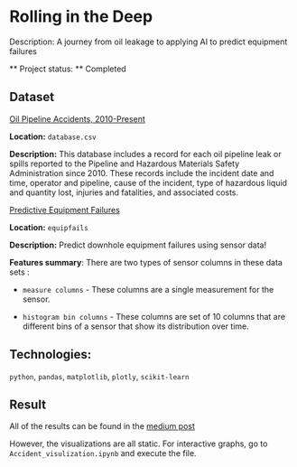 # Rolling in the Deep

Description: A journey from oil leakage to applying AI to predict equipment failures

** Project status: ** Completed

## Dataset

[Oil Pipeline Accidents, 2010-Present](https://www.kaggle.com/usdot/pipeline-accidents)

**Location:** `database.csv`

**Description:** This database includes a record for each oil pipeline leak or spills reported to the Pipeline and Hazardous Materials Safety Administration since 2010. These records include the incident date and time, operator and pipeline, cause of the incident, type of hazardous liquid and quantity lost, injuries and fatalities, and associated costs.

[Predictive Equipment Failures](https://www.kaggle.com/c/equipfails/data)

**Location:** `equipfails`

**Description:** Predict downhole equipment failures using sensor data!

**Features summary**: There are two types of sensor columns in these data sets :

* `measure columns` - These columns are a single measurement for the sensor.

* `histogram bin columns` - These columns are set of 10 columns that are different bins of a sensor that show its distribution over time.

## Technologies:

`python`, `pandas`, `matplotlib`, `plotly`, `scikit-learn`

## Result

All of the results can be found in the [medium post](https://medium.com/@williamhuybui/rolling-in-the-deep-589f3460960f)

However, the visualizations are all static. For interactive graphs, go to `Accident_visulization.ipynb` and execute the file.

